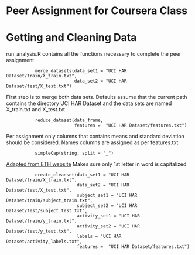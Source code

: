 Peer Assignment for Coursera Class
==================================

Getting and Cleaning Data
=========================

run_analysis.R contains all the functions necessary to complete the 
peer assignment 

               merge_datasets(data_set1 = "UCI HAR Dataset/train/X_train.txt",
                              data_set2 = "UCI HAR Dataset/test/X_test.txt") 

First step is to merge both data sets.
Defaults assume that the current path contains the directory UCI HAR Dataset 
and the data sets are named X_train.txt and X_test.txt

               reduce_dataset(data_frame, 
                              features =  "UCI HAR Dataset/features.txt")

Per assignment only columns that contains means and standard deviation
should be considered. Names columns are assigned  as per features.txt

               simpleCap(string, split = "_")

[Adapted from ETH website](http://stat.ethz.ch/R-manual/R-devel/library/base/html/chartr.html)
Makes sure only 1st letter in word is capitalized

               create_cleanset(data_set1 = "UCI HAR Dataset/train/X_train.txt",
                               data_set2 = "UCI HAR Dataset/test/X_test.txt",
                               subject_set1 = "UCI HAR Dataset/train/subject_train.txt",
                               subject_set2 = "UCI HAR Dataset/test/subject_test.txt",
                               activity_set1 = "UCI HAR Dataset/train/y_train.txt",
                               activity_set2 = "UCI HAR Dataset/test/y_test.txt",
                               labels = "UCI HAR Dataset/activity_labels.txt",
                               features =  "UCI HAR Dataset/features.txt")
